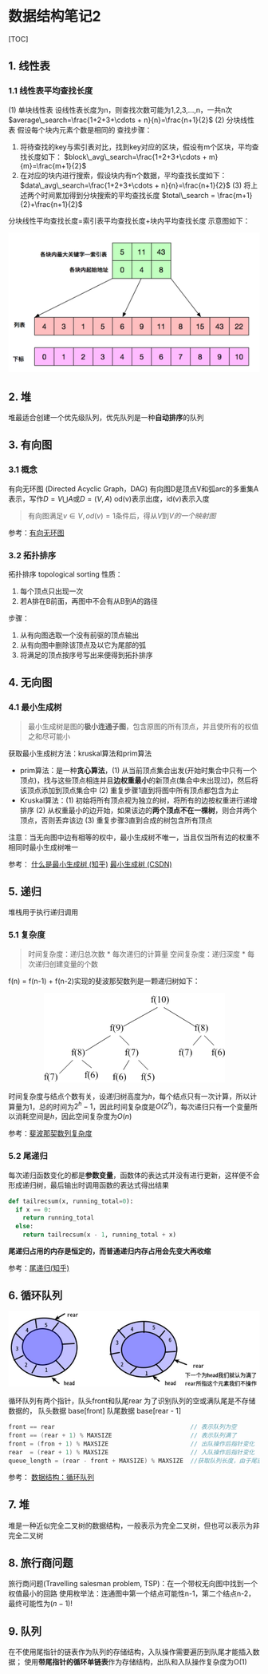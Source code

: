 <head>
    <script src="https://cdn.mathjax.org/mathjax/latest/MathJax.js?config=TeX-AMS-MML_HTMLorMML" type="text/javascript"></script>
    <script type="text/x-mathjax-config">
        MathJax.Hub.Config({
            tex2jax: {
            skipTags: ['script', 'noscript', 'style', 'textarea', 'pre'],
            inlineMath: [['$','$']]
            }
        });
    </script>
</head>


# 数据结构笔记2

[TOC]
## 1. 线性表

### 1.1 线性表平均查找长度
(1) 单块线性表
设线性表长度为n，则查找次数可能为1,2,3,...,n，一共n次
$average\_search=\frac{1+2+3+\cdots + n}{n}=\frac{n+1}{2}$
(2) 分块线性表
假设每个块内元素个数是相同的
查找步骤：
1. 将待查找的key与索引表对比，找到key对应的区块，假设有m个区块，平均查找长度如下：
$block\_avg\_search=\frac{1+2+3+\cdots + m}{m}=\frac{m+1}{2}$
2. 在对应的块内进行搜索，假设块内有n个数据，平均查找长度如下：
$data\_avg\_search=\frac{1+2+3+\cdots + n}{n}=\frac{n+1}{2}$
(3) 将上述两个时间累加得到分块搜索的平均查找长度
$total\_search = \frac{m+1}{2}+\frac{n+1}{2}$

分块线性平均查找长度=索引表平均查找长度+块内平均查找长度
示意图如下：
<center>
<img src='images/索引表.png'>
</center>

## 2. 堆
堆最适合创建一个优先级队列，优先队列是一种**自动排序**的队列

## 3. 有向图
### 3.1 概念
有向无环图 (Directed Acyclic Graph，DAG)
有向图D是顶点V和弧arc的多重集A表示，写作$D=V\bigcup A$或$D=(V,A)$
od(v)表示出度，id(v)表示入度

> 有向图满足$v\in V, od(v)=1$条件后，得从$V$到$V的一个映射图$

参考：[有向无环图](https://www.jiqizhixin.com/graph/technologies/419aac7d-3b71-41da-b02b-70c136a14d44)

### 3.2 拓扑排序
拓扑排序 topological sorting
性质：
1. 每个顶点只出现一次
2. 若A排在B前面，再图中不会有从B到A的路径

步骤：
1. 从有向图选取一个没有前驱的顶点输出
2. 从有向图中删除该顶点及以它为尾部的弧
3. 将满足的顶点按序号写出来便得到拓扑排序

## 4. 无向图
### 4.1 最小生成树
>最小生成树是图的**极小连通子图**，包含原图的所有顶点，并且使所有的权值之和尽可能小

获取最小生成树方法：kruskal算法和prim算法
- prim算法：是一种**贪心算法**，(1) 从当前顶点集合出发(开始时集合中只有一个顶点)，找与这些顶点相连并且**边权重最小**的新顶点(集合中未出现过)，然后将该顶点添加到顶点集合中 (2) 重复步骤1直到将图中所有顶点都包含为止
- Kruskal算法：(1) 初始将所有顶点视为独立的树，将所有的边按权重进行递增排序 (2) 从权重最小的边开始，如果该边的**两个顶点不在一棵树**，则合并两个顶点，否则丢弃该边 (3) 重复步骤3直到合成的树包含所有顶点

注意：当无向图中边有相等的权中，最小生成树不唯一，当且仅当所有边的权重不相同时最小生成树唯一

参考： [什么是最小生成树 (知乎)](https://zhuanlan.zhihu.com/p/71856627) [最小生成树 (CSDN)](https://blog.csdn.net/luoshixian099/article/details/51908175)


## 5. 递归
堆栈用于执行递归调用
### 5.1 复杂度
>时间复杂度：递归总次数 * 每次递归的计算量
空间复杂度：递归深度 * 每次递归创建变量的个数


f(n) = f(n-1) + f(n-2)实现的斐波那契数列是一颗递归树如下：

<center>
<img src='images/递归树.jpg'>
</center>

时间复杂度与结点个数有关，设递归树高度为$h$，每个结点只有一次计算，所以计算量为1，总的时间为$2^h-1$，因此时间复杂度是$O(2^n)$，每次递归只有一个变量所以消耗空间是$h$，因此空间复杂度为$O(n)$

参考：[斐波那契数列复杂度](https://blog.csdn.net/superwangxinrui/article/details/79626870)

### 5.2 尾递归
每次递归函数变化的都是**参数变量**，函数体的表达式并没有进行更新，这样便不会形成递归树，最后输出时调用函数的表达式得出结果

```python
def tailrecsum(x, running_total=0):
  if x == 0:
    return running_total
  else:
    return tailrecsum(x - 1, running_total + x)
```
**尾递归占用的内存是恒定的，而普通递归内存占用会先变大再收缩**

参考：[尾递归(知乎)](https://www.zhihu.com/question/20761771/answer/19996299)


## 6. 循环队列

<center>
<img src='images/循环队列.jpg'>
</center>

循环队列有两个指针，队头front和队尾rear
为了识别队列的空或满队尾是不存储数据的，
队头数据 base[front]
队尾数据 base[rear - 1]

```c++
front == rear                                      // 表示队列为空
front == (rear + 1) % MAXSIZE                      // 表示队列满了
front = (fron + 1) % MAXSIZE                       // 出队操作后指针变化
rear  = (rear + 1) % MAXSIZE                       // 入队操作后指针变化
queue_length = (rear - front + MAXSIZE) % MAXSIZE  //获取队列长度，由于尾部没有元素所以不用加1，防止rear小于front所以要加MAXSIZE
```

参考： [数据结构：循环队列](https://www.cnblogs.com/chenliyang/p/6554141.html)

## 7. 堆
堆是一种近似完全二叉树的数据结构，一般表示为完全二叉树，但也可以表示为非完全二叉树

## 8. 旅行商问题
旅行商问题(Travelling salesman problem, TSP)：在一个带权无向图中找到一个权值最小的回路
使用枚举法：连通图中第一个结点可能性n-1，第二个结点n-2，最终可能性为$(n-1)!$

## 9. 队列
在不使用尾指针的链表作为队列的存储结构，入队操作需要遍历到队尾才能插入数据；
使用**带尾指针的循环单链表**作为存储结构，出队和入队操作复杂度为O(1)